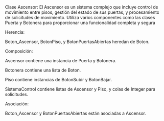 Clase Ascensor: El Ascensor es un sistema complejo que incluye control de movimiento entre pisos, 
gestión del estado de sus puertas, y procesamiento de solicitudes de movimiento. 
Utiliza varios componentes como las clases Puerta y Botonera para proporcionar una funcionalidad completa y segura









Herencia:

Boton_Ascensor, BotonPiso, y BotonPuertasAbiertas heredan de Boton.

Composición:

Ascensor contiene una instancia de Puerta y Botonera.

Botonera contiene una lista de Boton.

Piso contiene instancias de BotonSubir y BotonBajar.

SistemaControl contiene listas de Ascensor y Piso, y colas de Integer para solicitudes.

Asociación:

Boton_Ascensor y BotonPuertasAbiertas están asociadas a Ascensor.
